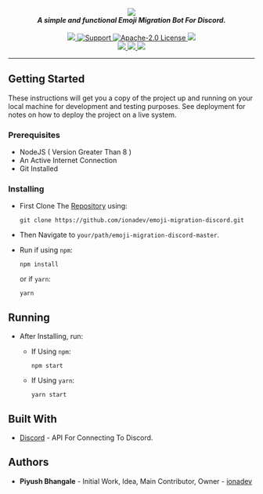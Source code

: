 <div align="center">
  <img src="https://images.ionadev.ml/i/jRgklS.png" align="center">
  <br>
  <strong><i>A simple and functional Emoji Migration Bot For Discord.</i></strong>
  <br>
  <br>
  
  <a href="https://heroku.com/deploy?template=https://github.com/ionadev/emoji-migration-discord">
    <img src="https://img.shields.io/badge/deploy_to-heroku-997FBC.svg?style=for-the-badge">
  </a>
  <a href="https://discord.gg/s6BZ3HV">
    <img src="https://img.shields.io/discord/543812119397924886.svg?style=for-the-badge&colorB=7289DA" alt="Support">
  </a>
  
  <a href="https://github.com/ionadev/emoji-migration-discord/blob/master/LICENSE">
    <img src="https://img.shields.io/github/license/ionadev/emoji-migration-discord.svg?style=for-the-badge" alt="Apache-2.0 License">
  </a>
<a href="https://travis-ci.com/ionadev/emoji-migration-discord">
<img src="https://img.shields.io/travis/com/ionadev/emoji-migration-discord.svg?style=for-the-badge">
</a>
<br>
<a href="https://github.com/ionadev/emoji-migration-discord">
<img src="https://img.shields.io/github/languages/top/ionadev/emoji-migration-discord.svg?style=for-the-badge">
</a>
<a href="https://github.com/ionadev/image-gen-api/issues">
<img src="https://img.shields.io/github/issues/ionadev/image-gen-api.svg?style=for-the-badge">
</a>
<a href="https://github.com/ionadev/emoji-migration-discord/pulls">
<img src="https://img.shields.io/github/issues-pr/ionadev/emoji-migration-discord.svg?style=for-the-badge">
</a>

</div>

---

## Getting Started

These instructions will get you a copy of the project up and running on your local machine for development and testing purposes. See deployment for notes on how to deploy the project on a live system.

### Prerequisites

* NodeJS ( Version Greater Than 8 )
* An Active Internet Connection
* Git Installed

### Installing

* First Clone The [Repository](https://github.com/ionadev/emoji-migration-discord) using:
  ```
  git clone https://github.com/ionadev/emoji-migration-discord.git
  ```

* Then Navigate to `your/path/emoji-migration-discord-master`.

* Run if using `npm`: 
  ```
  npm install
  ```
  or if `yarn`:
  ```
  yarn
  ```

## Running

* After Installing, run:
  * If Using `npm`:
  
    ```
    npm start
    ```
  * If Using `yarn`:

    ```
    yarn start  
    ```

## Built With

* [Discord](https://github.com/discordjs/discord.js) - API For Connecting To Discord.

## Authors

* **Piyush Bhangale** - Initial Work, Idea, Main Contributor, Owner - [ionadev](https://github.com/ionadev)